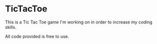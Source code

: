 # TicTacToe
This is a Tic Tac Toe game I'm working on in order to increase my coding skills. 

All code provided is free to use. 
